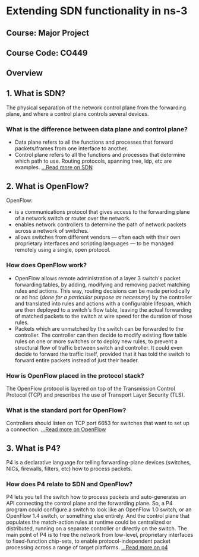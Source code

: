 # Extending SDN functionality in ns-3
## Course: Major Project
## Course Code: CO449


## Overview

## 1. What is SDN?
The physical separation of the network control plane from the forwarding plane, and where a control plane controls several devices.

### What is the difference between data plane and control plane?
* Data plane refers to all the functions and processes that forward packets/frames from one interface to another.
* Control plane refers to all the functions and processes that determine which path to use. Routing protocols, spanning tree, ldp, etc are examples.
[...Read more on SDN](https://github.com/joe019/SDN-Simulation/wiki/1.-SDN)


## 2. What is OpenFlow?
OpenFlow:
* is a communications protocol that gives access to the forwarding plane of a network switch or router over the network. 
* enables network controllers to determine the path of network packets across a network of switches. 
* allows switches from different vendors — often each with their own proprietary interfaces and scripting languages — to be managed remotely using a single, open protocol. 

### How does OpenFlow work?
* OpenFlow allows remote administration of a layer 3 switch's packet forwarding tables, by adding, modifying and removing packet matching rules and actions. This way, routing decisions can be made periodically or ad hoc (_done for a particular purpose as necessary_) by the controller and translated into rules and actions with a configurable lifespan, which are then deployed to a switch's flow table, leaving the actual forwarding of matched packets to the switch at wire speed for the duration of those rules. 
* Packets which are unmatched by the switch can be forwarded to the controller. The controller can then decide to modify existing flow table rules on one or more switches or to deploy new rules, to prevent a structural flow of traffic between switch and controller. It could even decide to forward the traffic itself, provided that it has told the switch to forward entire packets instead of just their header.

### How is OpenFlow placed in the protocol stack?
The OpenFlow protocol is layered on top of the Transmission Control Protocol (TCP) and prescribes the use of Transport Layer Security (TLS). 

### What is the standard port for OpenFlow?
Controllers should listen on TCP port 6653 for switches that want to set up a connection. 
[...Read more on OpenFlow](https://github.com/joe019/SDN-Simulation/wiki/2.-OpenFlow)


## 3. What is P4?
P4 is a declarative language for telling forwarding-plane devices (switches, NICs, firewalls, filters, etc) how to process packets.

### How does P4 relate to SDN and OpenFlow?
P4 lets you tell the switch how to process packets and auto-generates an API connecting the control plane and the forwarding plane. So, a P4 program could configure a switch to look like an OpenFlow 1.0 switch, or an OpenFlow 1.4 switch, or something else entirely. And the control plane that populates the match-action rules at runtime could be centralized or distributed, running on a separate controller or directly on the switch. The main point of P4 is to free the network from low-level, proprietary interfaces to fixed-function chip-sets, to enable protocol-independent packet processing across a range of target platforms.
[...Read more on p4](https://github.com/joe019/SDN-Simulation/wiki/3.-P4)

